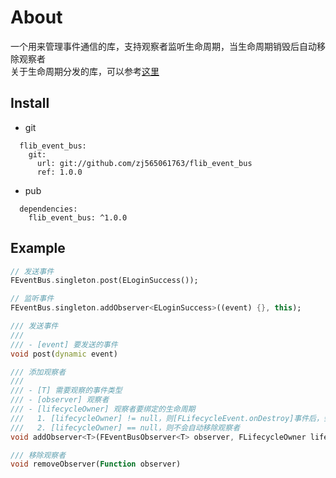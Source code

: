 # About

一个用来管理事件通信的库，支持观察者监听生命周期，当生命周期销毁后自动移除观察者
<br>
关于生命周期分发的库，可以参考[这里](https://github.com/zj565061763/flib_lifecycle)

## Install
* git
```
  flib_event_bus:
    git:
      url: git://github.com/zj565061763/flib_event_bus
      ref: 1.0.0
```

* pub
```
  dependencies:
    flib_event_bus: ^1.0.0
```

## Example
```dart
// 发送事件
FEventBus.singleton.post(ELoginSuccess());

// 监听事件
FEventBus.singleton.addObserver<ELoginSuccess>((event) {}, this);
```

```dart
/// 发送事件
///
/// - [event] 要发送的事件
void post(dynamic event)
```

```dart
/// 添加观察者
///
/// - [T] 需要观察的事件类型
/// - [observer] 观察者
/// - [lifecycleOwner] 观察者要绑定的生命周期
///   1. [lifecycleOwner] != null，则[FLifecycleEvent.onDestroy]事件后，会自动移除观察者
///   2. [lifecycleOwner] == null，则不会自动移除观察者
void addObserver<T>(FEventBusObserver<T> observer, FLifecycleOwner lifecycleOwner)

/// 移除观察者
void removeObserver(Function observer)
```